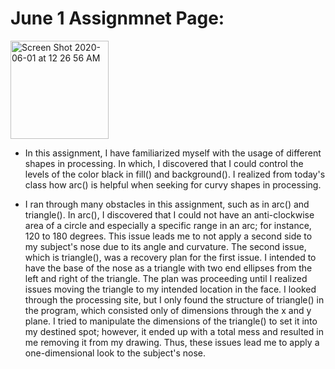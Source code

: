# June 1 Assignmnet Page:
<img width="157" alt="Screen Shot 2020-06-01 at 12 26 56 AM" src="https://user-images.githubusercontent.com/60816393/83362033-30148480-a39f-11ea-912d-dce71cba347e.png">

- In this assignment, I have familiarized myself with the usage of different shapes in processing. In which, I discovered that I could control the levels of the color black in fill() and background(). I realized from today's class how arc() is helpful when seeking for curvy shapes in processing.

- I ran through many obstacles in this assignment, such as in arc() and triangle(). In arc(), I discovered that I could not have an anti-clockwise area of a circle and especially a specific range in an arc; for instance, 120 to 180 degrees. This issue leads me to not apply a second side to my subject's nose due to its angle and curvature. The second issue, which is triangle(), was a recovery plan for the first issue. I intended to have the base of the nose as a triangle with two end ellipses from the left and right of the triangle. The plan was proceeding until I realized issues moving the triangle to my intended location in the face. I looked through the processing site, but I only found the structure of triangle() in the program, which consisted only of dimensions through the x and y plane. I tried to manipulate the dimensions of the triangle() to set it into my destined spot; however, it ended up with a total mess and resulted in me removing it from my drawing. Thus, these issues lead me to apply a one-dimensional look to the subject's nose.
